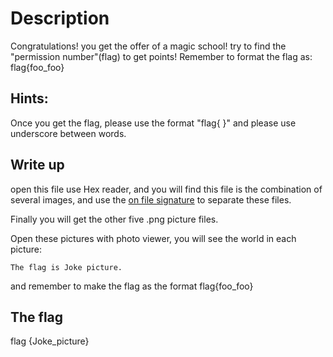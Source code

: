 # Description

Congratulations! you get the offer of a magic school! try to find the "permission number"(flag) to get points!  Remember to format the flag as: flag{foo_foo}

## Hints:

Once you get the flag, please use the format "flag{ }" and please use underscore between words.


## Write up

open this file use Hex reader, and you will find this file is the combination of several images, and use the [on file signature](http://www.garykessler.net/library/file_sigs.html)  to separate these files.

Finally you will get the other five .png picture files.

Open these pictures with photo viewer, you will see the world in each picture:

````
The flag is Joke picture.
````
 and remember to make the flag as the format flag{foo_foo}

## The flag

flag {Joke_picture}
